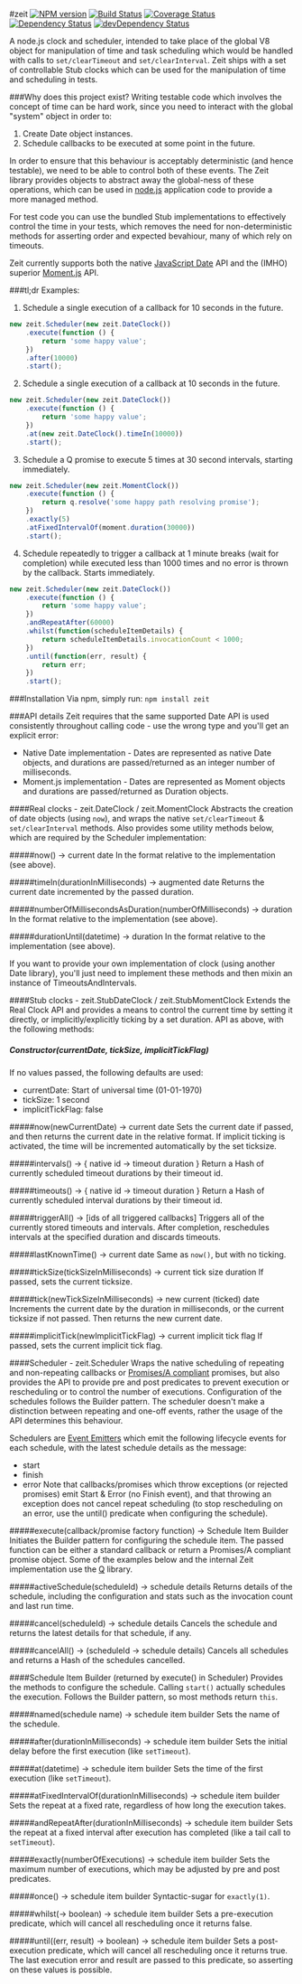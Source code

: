 #zeit
[![NPM version](https://badge.fury.io/js/zeit.svg)](http://badge.fury.io/js/zeit)
[![Build Status](https://travis-ci.org/daviddenton/zeit.png?branch=master)](https://travis-ci.org/daviddenton/zeit)
[![Coverage Status](https://coveralls.io/repos/daviddenton/zeit/badge.png)](https://coveralls.io/r/daviddenton/zeit)
[![Dependency Status](https://david-dm.org/daviddenton/zeit.png)](https://david-dm.org/daviddenton/zeit)
[![devDependency Status](https://david-dm.org/daviddenton/zeit/dev-status.png)](https://david-dm.org/daviddenton/zeit#info=devDependencies)

A node.js clock and scheduler, intended to take place of the global V8 object for manipulation of time and task scheduling which
would be handled with calls to ```set/clearTimeout``` and ```set/clearInterval```. Zeit ships with a set of controllable Stub clocks
 which can be used for the manipulation of time and scheduling in tests.

###Why does this project exist?
Writing testable code which involves the concept of time can be hard work, since you need to interact with the global "system" object in order to:
1. Create Date object instances.
2. Schedule callbacks to be executed at some point in the future.

In order to ensure that this behaviour is acceptably deterministic (and hence testable),
we need to be able to control both of these events. The Zeit library provides objects to abstract
 away the global-ness of these operations, which can be used in [node.js](http://nodejs.org/) application code to
 provide a more managed method.

For test code you can use the bundled Stub implementations to effectively control the time in
your tests, which removes the need for non-deterministic methods for asserting order and expected bevahiour, many of which rely on timeouts.

Zeit currently supports both the native [JavaScript Date](http://www.w3schools.com/js/js_obj_date.asp) API and the (IMHO) superior
[Moment.js](http://momentjs.com/) API.

###tl;dr Examples:


1. Schedule a single execution of a callback for 10 seconds in the future.
```javascript
new zeit.Scheduler(new zeit.DateClock())
    .execute(function () {
        return 'some happy value';
    })
    .after(10000)
    .start();
```

2. Schedule a single execution of a callback at 10 seconds in the future.
```javascript
new zeit.Scheduler(new zeit.DateClock())
    .execute(function () {
        return 'some happy value';
    })
    .at(new zeit.DateClock().timeIn(10000))
    .start();
```

3. Schedule a Q promise to execute 5 times at 30 second intervals, starting immediately.
```javascript
new zeit.Scheduler(new zeit.MomentClock())
    .execute(function () {
        return q.resolve('some happy path resolving promise');
    })
    .exactly(5)
    .atFixedIntervalOf(moment.duration(30000))
    .start();
```

4. Schedule repeatedly to trigger a callback at 1 minute breaks (wait for completion) while
executed less than 1000 times and no error is thrown by the callback. Starts immediately.
```javascript
new zeit.Scheduler(new zeit.DateClock())
    .execute(function () {
        return 'some happy value';
    })
    .andRepeatAfter(60000)
    .whilst(function(scheduleItemDetails) {
        return scheduleItemDetails.invocationCount < 1000;
    })
    .until(function(err, result) {
        return err;
    })
    .start();
```

###Installation
Via npm, simply run: ```npm install zeit```

###API details
Zeit requires that the same supported Date API is used consistently throughout calling code - use
the wrong type and you'll get an explicit error:
- Native Date implementation - Dates are represented as native Date objects, and durations are passed/returned as an integer number of milliseconds.
- Moment.js implementation - Dates are represented as Moment objects and durations are passed/returned as Duration objects.

####Real clocks - zeit.DateClock / zeit.MomentClock
Abstracts the creation of date objects (using ```now```),
and wraps the native ```set/clearTimeout``` & ```set/clearInterval``` methods. Also provides some
utility methods below, which are required by the Scheduler implementation:

#####now() -> current date
In the format relative to the implementation (see above).

#####timeIn(durationInMilliseconds) -> augmented date
Returns the current date incremented by the passed duration.

#####numberOfMillisecondsAsDuration(numberOfMilliseconds) -> duration
In the format relative to the implementation (see above).

#####durationUntil(datetime) -> duration
In the format relative to the implementation (see above).

If you want to provide your own implementation of clock (using another Date library),
you'll just need to implement these methods and then mixin an instance of TimeoutsAndIntervals.

####Stub clocks - zeit.StubDateClock / zeit.StubMomentClock
Extends the Real Clock API and provides a means to control the current time by setting it
directly, or implicitly/explicitly ticking by a set duration. API as above, with the following methods:

##### Constructor(currentDate, tickSize, implicitTickFlag)
If no values passed, the following defaults are used:
- currentDate: Start of universal time (01-01-1970)
- tickSize: 1 second
- implicitTickFlag: false

#####now(newCurrentDate) -> current date
Sets the current date if passed, and then returns the current date in the relative format. If
implicit ticking is activated, the time will be incremented automatically by the set ticksize.

#####intervals() -> { native id -> timeout duration }
Return a Hash of currently scheduled timeout durations by their timeout id.

#####timeouts() -> { native id -> timeout duration }
Return a Hash of currently scheduled interval durations by their timeout id.

#####triggerAll() -> [ids of all triggered callbacks]
Triggers all of the currently stored timeouts and intervals. After completion, reschedules intervals at the specified duration and discards timeouts.

#####lastKnownTime() -> current date
Same as ```now()```, but with no ticking.

#####tickSize(tickSizeInMilliseconds) -> current tick size duration
If passed, sets the current ticksize.

#####tick(newTickSizeInMilliseconds) -> new current (ticked) date
Increments the current date by the duration in milliseconds, or the current ticksize if not passed. Then returns the new current date.

#####implicitTick(newImplicitTickFlag) -> current implicit tick flag
If passed, sets the current implicit tick flag.


####Scheduler - zeit.Scheduler
Wraps the native scheduling of repeating and non-repeating callbacks or [Promises/A compliant](http://wiki.commonjs.org/wiki/Promises/A) promises, but also provides the API to provide pre and post
predicates to prevent execution or rescheduling or to control the number of executions.
Configuration of the schedules follows the Builder pattern. The scheduler doesn't make a
distinction between repeating and one-off events, rather the usage of the API determines this
behaviour.

Schedulers are [Event Emitters](http://nodejs.org/api/events.html) which emit the following
lifecycle events for each schedule, with the latest schedule details as the message:
- start
- finish
- error
Note that callbacks/promises which throw exceptions (or rejected promises) emit Start & Error (no
Finish event), and that throwing an exception does not cancel repeat scheduling (to stop
rescheduling on an error, use the until() predicate when configuring the schedule).

#####execute(callback/promise factory function) -> Schedule Item Builder
Initiates the Builder pattern for configuring the schedule item. The passed function can be
either a standard callback or return a Promises/A compliant promise object. Some of the examples
below and the internal Zeit implementation use the [Q](http://npmjs.org/package/q) library.

#####activeSchedule(scheduleId) -> schedule details
Returns details of the schedule, including the configuration and stats such as the invocation count and last run time.

#####cancel(scheduleId) -> schedule details
Cancels the schedule and returns the latest details for that schedule, if any.

#####cancelAll() -> (scheduleId -> schedule details)
Cancels all schedules and returns a Hash of the schedules cancelled.

####Schedule Item Builder (returned by execute() in Scheduler)
Provides the methods to configure the schedule. Calling ```start()``` actually schedules the execution.
Follows the Builder pattern, so most methods return ```this```.

#####named(schedule name) -> schedule item builder
Sets the name of the schedule.

#####after(durationInMilliseconds) -> schedule item builder
Sets the initial delay before the first execution (like ```setTimeout```).

#####at(datetime) -> schedule item builder
Sets the time of the first execution (like ```setTimeout```).

#####atFixedIntervalOf(durationInMilliseconds) -> schedule item builder
Sets the repeat at a fixed rate, regardless of how long the execution takes.

#####andRepeatAfter(durationInMilliseconds) -> schedule item builder
Sets the repeat at a fixed interval after execution has completed (like a tail call to ```setTimeout```).

#####exactly(numberOfExecutions) -> schedule item builder
Sets the maximum number of executions, which may be adjusted by pre and post predicates.

#####once() -> schedule item builder
Syntactic-sugar for ```exactly(1)```.

#####whilst(-> boolean) -> schedule item builder
Sets a pre-execution predicate, which will cancel all rescheduling once it returns false.

#####until((err, result) -> boolean) -> schedule item builder
Sets a post-execution predicate, which will cancel all rescheduling once it returns true. The
last execution error and result are passed to this predicate, so asserting on these values is possible.

